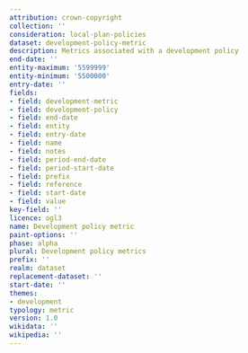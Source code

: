 ```yaml
---
attribution: crown-copyright
collection: ''
consideration: local-plan-policies
dataset: development-policy-metric
description: Metrics associated with a development policy
end-date: ''
entity-maximum: '5599999'
entity-minimum: '5500000'
entry-date: ''
fields:
- field: development-metric
- field: development-policy
- field: end-date
- field: entity
- field: entry-date
- field: name
- field: notes
- field: period-end-date
- field: period-start-date
- field: prefix
- field: reference
- field: start-date
- field: value
key-field: ''
licence: ogl3
name: Development policy metric
paint-options: ''
phase: alpha
plural: Development policy metrics
prefix: ''
realm: dataset
replacement-dataset: ''
start-date: ''
themes:
- development
typology: metric
version: 1.0
wikidata: ''
wikipedia: ''
---
```

